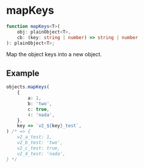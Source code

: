 # mapKeys

```ts
function mapKeys<T>(
    obj: plainObject<T>,
    cb: (key: string | number) => string | number
): plainObject<T>;
```

Map the object keys into a new object.

## Example

```ts
objects.mapKeys(
    {
        a: 1,
        b: 'two',
        c: true,
        4: 'nada',
    },
    key => `v2_${key}_test`,
) /* => {
    v2_a_test: 1,
    v2_b_test: 'two',
    v2_c_test: true,
    v2_4_test: 'nada',
} */
```
